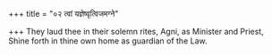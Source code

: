 +++
title = "०२ त्वां यज्ञेष्वृत्विजमग्ने"

+++
They laud thee in their solemn rites, Agni, as Minister and Priest,  
     Shine forth in thine own home as guardian of the Law.
